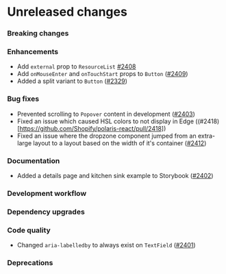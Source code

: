 # Unreleased changes

### Breaking changes

### Enhancements

- Add `external` prop to `ResourceList` [#2408](https://github.com/Shopify/polaris-react/pull/2408)
- Add `onMouseEnter` and `onTouchStart` props to `Button` ([#2409](https://github.com/Shopify/polaris-react/pull/2409))
- Added a split variant to `Button` ([#2329](https://github.com/Shopify/polaris-react/pull/2329))

### Bug fixes

- Prevented scrolling to `Popover` content in development ([#2403](https://github.com/Shopify/polaris-react/pull/2403))
- Fixed an issue which caused HSL colors to not display in Edge ((#2418)[https://github.com/Shopify/polaris-react/pull/2418])
- Fixed an issue where the dropzone component jumped from an extra-large layout to a layout based on the width of it's container ([#2412](https://github.com/Shopify/polaris-react/pull/2412))

### Documentation

- Added a details page and kitchen sink example to Storybook ([#2402](https://github.com/Shopify/polaris-react/pull/2402))

### Development workflow

### Dependency upgrades

### Code quality

- Changed `aria-labelledby` to always exist on `TextField` ([#2401](https://github.com/Shopify/polaris-react/pull/2401))

### Deprecations
